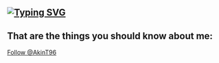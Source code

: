 ## [![Typing SVG](https://readme-typing-svg.demolab.com/?lines=Hey+I´m+Akin)](https://git.io/typing-svg)

<!-- Place this tag in your head or just before your close body tag. -->
<script async defer src="https://buttons.github.io/buttons.js"></script>
<h2>That are the things you should know about me:</h2>
<!-- Place this tag where you want the button to render. -->
<a class="github-button" href="https://github.com/AkinT96" aria-label="Follow @AkinT96 on GitHub">Follow @AkinT96</a>
<!--
**AkinT96/AkinT96** is a ✨ _special_ ✨ repository because its `README.md` (this file) appears on your GitHub profile.
 
